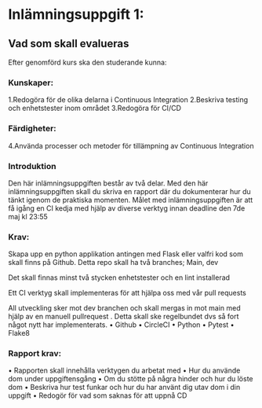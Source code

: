 # Inlämningsuppgift 1:

## Vad som skall evalueras

Efter genomförd kurs ska den studerande kunna:

### Kunskaper:
1.Redogöra för de olika delarna i Continuous Integration
2.Beskriva testing och enhetstester inom området
3.Redogöra för CI/CD


### Färdigheter:
4.Använda processer och metoder för tillämpning av Continuous Integration


### Introduktion
Den här inlämningsuppgiften består av två delar. Med den här inlämningsuppgiften skall du skriva en rapport där du dokumenterar hur du tänkt igenom de praktiska momenten.
Målet med inlämningsuppgiften är att få igång en CI kedja med hjälp av diverse verktyg innan deadline den 7de maj kl 23:55

### Krav:
Skapa upp en python applikation antingen med Flask eller valfri kod som skall finns på Github. Detta repo skall ha två branches; Main, dev

Det skall finnas minst två stycken enhetstester och en lint installerad

Ett CI verktyg skall implementeras för att hjälpa oss med vår pull requests

All utveckling sker mot dev branchen och skall mergas in mot main med hjälp av en manuell pullrequest . Detta skall ske regelbundet dvs så fort något nytt har implementerats.
• Github
• CircleCI
• Python
• Pytest
• Flake8

### Rapport krav:
• Rapporten skall innehålla verktygen du arbetat med
• Hur du använde dom under uppgiftensgång
• Om du stötte på några hinder och hur du löste dom
• Beskriva hur test funkar och hur du har använt dig utav dom i din uppgift
• Redogör för vad som saknas för att uppnå CD
